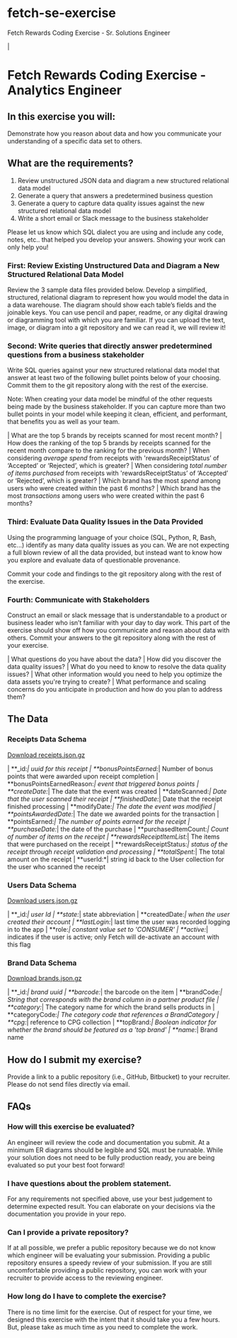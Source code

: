 # fetch-se-exercise

Fetch Rewards Coding Exercise - Sr. Solutions Engineer

| 

Fetch Rewards Coding Exercise - Analytics Engineer
==================================================

In this exercise you will:
--------------------------

Demonstrate how you reason about data and how you communicate your understanding of a specific data set to others.

What are the requirements?
--------------------------

1.  Review unstructured JSON data and diagram a new structured relational data model
2.  Generate a query that answers a predetermined business question
3.  Generate a query to capture data quality issues against the new structured relational data model
4.  Write a short email or Slack message to the business stakeholder

Please let us know which SQL dialect you are using and include any code, notes, etc.. that helped you develop your answers. Showing your work can only help you!

### First: Review Existing Unstructured Data and Diagram a New Structured Relational Data Model

Review the 3 sample data files provided below. Develop a simplified, structured, relational diagram to represent how you would model the data in a data warehouse. The diagram should show each table’s fields and the joinable keys. You can use pencil and paper, readme, or any digital drawing or diagramming tool with which you are familiar. If you can upload the text, image, or diagram into a git repository and we can read it, we will review it!

### Second: Write queries that directly answer predetermined questions from a business stakeholder

Write SQL queries against your new structured relational data model that answer at least two of the following bullet points below of your choosing. Commit them to the git repository along with the rest of the exercise.

Note: When creating your data model be mindful of the other requests being made by the business stakeholder. If you can capture more than two bullet points in your model while keeping it clean, efficient, and performant, that benefits you as well as your team.

|   What are the top 5 brands by receipts scanned for most recent month?
|   How does the ranking of the top 5 brands by receipts scanned for the recent month compare to the ranking for the previous month?
|   When considering _average spend_ from receipts with 'rewardsReceiptStatus’ of ‘Accepted’ or ‘Rejected’, which is greater?
|   When considering _total number of items purchased_ from receipts with 'rewardsReceiptStatus’ of ‘Accepted’ or ‘Rejected’, which is greater?
|   Which brand has the most _spend_ among users who were created within the past 6 months?
|   Which brand has the most _transactions_ among users who were created within the past 6 months?

### Third: Evaluate Data Quality Issues in the Data Provided

Using the programming language of your choice (SQL, Python, R, Bash, etc...) identify as many data quality issues as you can. We are not expecting a full blown review of all the data provided, but instead want to know how you explore and evaluate data of questionable provenance.

Commit your code and findings to the git repository along with the rest of the exercise.

### Fourth: Communicate with Stakeholders

Construct an email or slack message that is understandable to a product or business leader who isn’t familiar with your day to day work. This part of the exercise should show off how you communicate and reason about data with others. Commit your answers to the git repository along with the rest of your exercise.

|   What questions do you have about the data?
|   How did you discover the data quality issues?
|   What do you need to know to resolve the data quality issues?
|   What other information would you need to help you optimize the data assets you're trying to create?
|   What performance and scaling concerns do you anticipate in production and how do you plan to address them?

The Data
--------

### Receipts Data Schema

[Download receipts.json.gz](https://fetch-hiring.s3.amazonaws.com/analytics-engineer/ineeddata-data-modeling/receipts.json.gz)

|   **\_id:*| uuid for this receipt
|   **bonusPointsEarned:*| Number of bonus points that were awarded upon receipt completion
|   **bonusPointsEarnedReason:*| event that triggered bonus points
|   **createDate:*| The date that the event was created
|   **dateScanned:*| Date that the user scanned their receipt
|   **finishedDate:*| Date that the receipt finished processing
|   **modifyDate:*| The date the event was modified
|   **pointsAwardedDate:*| The date we awarded points for the transaction
|   **pointsEarned:*| The number of points earned for the receipt
|   **purchaseDate:*| the date of the purchase
|   **purchasedItemCount:*| Count of number of items on the receipt
|   **rewardsReceiptItemList:*| The items that were purchased on the receipt
|   **rewardsReceiptStatus:*| status of the receipt through receipt validation and processing
|   **totalSpent:*| The total amount on the receipt
|   **userId:*| string id back to the User collection for the user who scanned the receipt

### Users Data Schema

[Download users.json.gz](https://fetch-hiring.s3.amazonaws.com/analytics-engineer/ineeddata-data-modeling/users.json.gz)

|   **\_id:*| user Id
|   **state:*| state abbreviation
|   **createdDate:*| when the user created their account
|   **lastLogin:*| last time the user was recorded logging in to the app
|   **role:*| constant value set to 'CONSUMER'
|   **active:*| indicates if the user is active; only Fetch will de-activate an account with this flag

### Brand Data Schema

[Download brands.json.gz](https://fetch-hiring.s3.amazonaws.com/analytics-engineer/ineeddata-data-modeling/brands.json.gz)

|   **\_id:*| brand uuid
|   **barcode:*| the barcode on the item
|   **brandCode:*| String that corresponds with the brand column in a partner product file
|   **category:*| The category name for which the brand sells products in
|   **categoryCode:*| The category code that references a BrandCategory
|   **cpg:*| reference to CPG collection
|   **topBrand:*| Boolean indicator for whether the brand should be featured as a 'top brand'
|   **name:*| Brand name

How do I submit my exercise?
----------------------------

Provide a link to a public repository (i.e., GitHub, Bitbucket) to your recruiter. Please do not send files directly via email.

FAQs
----

### How will this exercise be evaluated?

An engineer will review the code and documentation you submit. At a minimum ER diagrams should be legible and SQL must be runnable. While your solution does not need to be fully production ready, you are being evaluated so put your best foot forward!

### I have questions about the problem statement.

For any requirements not specified above, use your best judgement to determine expected result. You can elaborate on your decisions via the documentation you provide in your repo.

### Can I provide a private repository?

If at all possible, we prefer a public repository because we do not know which engineer will be evaluating your submission. Providing a public repository ensures a speedy review of your submission. If you are still uncomfortable providing a public repository, you can work with your recruiter to provide access to the reviewing engineer.

### How long do I have to complete the exercise?

There is no time limit for the exercise. Out of respect for your time, we designed this exercise with the intent that it should take you a few hours. But, please take as much time as you need to complete the work.